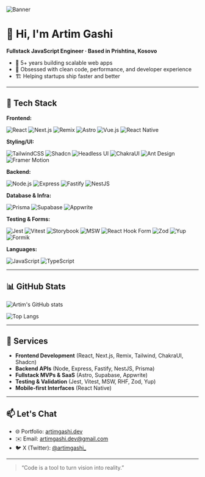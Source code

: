![Banner](./banner.png)

# 👋 Hi, I'm Artim Gashi

**Fullstack JavaScript Engineer · Based in Prishtina, Kosovo**

- 🚀 5+ years building scalable web apps
- 🧠 Obsessed with clean code, performance, and developer experience
- 🏗️ Helping startups ship faster and better

---

## 🧰 Tech Stack

**Frontend:**

![React](https://img.shields.io/badge/-React-61DAFB?style=flat-square&logo=react&logoColor=white)
![Next.js](https://img.shields.io/badge/-Next.js-000?style=flat-square&logo=next.js)
![Remix](https://img.shields.io/badge/-Remix-000?style=flat-square&logo=remix&logoColor=white)
![Astro](https://img.shields.io/badge/-Astro-000?style=flat-square&logo=astro&logoColor=white)
![Vue.js](https://img.shields.io/badge/-Vue.js-4FC08D?style=flat-square&logo=vue.js&logoColor=white)
![React Native](https://img.shields.io/badge/-React_Native-61DAFB?style=flat-square&logo=react&logoColor=white)

**Styling/UI:**

![TailwindCSS](https://img.shields.io/badge/-Tailwind-06B6D4?style=flat-square&logo=tailwind-css)
![Shadcn](https://img.shields.io/badge/-Shadcn-000?style=flat-square)
![Headless UI](https://img.shields.io/badge/-HeadlessUI-000?style=flat-square)
![ChakraUI](https://img.shields.io/badge/-ChakraUI-319795?style=flat-square&logo=chakraui&logoColor=white)
![Ant Design](https://img.shields.io/badge/-Ant%20Design-0170FE?style=flat-square&logo=ant-design&logoColor=white)
![Framer Motion](https://img.shields.io/badge/-Framer_Motion-black?style=flat-square&logo=framer)

**Backend:**

![Node.js](https://img.shields.io/badge/-Node.js-339933?style=flat-square&logo=node.js&logoColor=white)
![Express](https://img.shields.io/badge/-Express.js-000?style=flat-square&logo=express&logoColor=white)
![Fastify](https://img.shields.io/badge/-Fastify-000000?style=flat-square&logo=fastify)
![NestJS](https://img.shields.io/badge/-NestJS-E0234E?style=flat-square&logo=nestjs&logoColor=white)

**Database & Infra:**

![Prisma](https://img.shields.io/badge/-Prisma-2D3748?style=flat-square&logo=prisma)
![Supabase](https://img.shields.io/badge/-Supabase-3ECF8E?style=flat-square&logo=supabase)
![Appwrite](https://img.shields.io/badge/-Appwrite-F02E65?style=flat-square&logo=appwrite)

**Testing & Forms:**

![Jest](https://img.shields.io/badge/-Jest-C21325?style=flat-square&logo=jest&logoColor=white)
![Vitest](https://img.shields.io/badge/-Vitest-6E9F18?style=flat-square&logo=vitest&logoColor=white)
![Storybook](https://img.shields.io/badge/-Storybook-FF4785?style=flat-square&logo=storybook&logoColor=white)
![MSW](https://img.shields.io/badge/-MSW-FF6A00?style=flat-square)
![React Hook Form](https://img.shields.io/badge/-React_Hook_Form-EC5990?style=flat-square)
![Zod](https://img.shields.io/badge/-Zod-7C3AED?style=flat-square)
![Yup](https://img.shields.io/badge/-Yup-5F7FFF?style=flat-square)
![Formik](https://img.shields.io/badge/-Formik-FF4154?style=flat-square)

**Languages:**

![JavaScript](https://img.shields.io/badge/-JavaScript-black?style=flat-square&logo=javascript)
![TypeScript](https://img.shields.io/badge/-TypeScript-3178C6?style=flat-square&logo=typescript&logoColor=white)

---

## 📊 GitHub Stats

![Artim's GitHub stats](https://github-readme-stats.vercel.app/api?username=gashiartim&show_icons=true&theme=tokyonight)

![Top Langs](https://github-readme-stats.vercel.app/api/top-langs/?username=gashiartim&layout=compact&theme=tokyonight)

---

## 💼 Services

- **Frontend Development** (React, Next.js, Remix, Tailwind, ChakraUI, Shadcn)
- **Backend APIs** (Node, Express, Fastify, NestJS, Prisma)
- **Fullstack MVPs & SaaS** (Astro, Supabase, Appwrite)
- **Testing & Validation** (Jest, Vitest, MSW, RHF, Zod, Yup)
- **Mobile-first Interfaces** (React Native)

---

## 📫 Let's Chat

- 🌐 Portfolio: [artimgashi.dev](https://www.artimgashi.dev)
- ✉️ Email: [artimgashi.dev@gmail.com](mailto:artimgashi.dev@gmail.com)
- 🐦 X (Twitter): [@artimgashi_](https://twitter.com/artimgashi_)

---

> “Code is a tool to turn vision into reality.”
